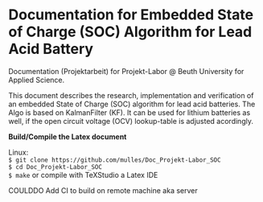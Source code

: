 # Documentation for Embedded State of Charge (SOC) Algorithm for Lead Acid Battery 
Documentation (Projektarbeit) for Projekt-Labor @ Beuth University for Applied Science.

This document describes the research, implementation and verification of an embedded State of Charge (SOC) algorithm for lead acid batteries. The Algo is based on KalmanFilter (KF). It can be used for lithium batteries as well, if the open circuit voltage (OCV) lookup-table is adjusted acordingly. 

**Build/Compile the Latex document**

Linux:  
`$ git clone https://github.com/mulles/Doc_Projekt-Labor_SOC`  
`$ cd Doc_Projekt-Labor_SOC`  
`$ make` or compile with TeXStudio a Latex IDE 

COULDDO Add CI to build on remote machine aka server
